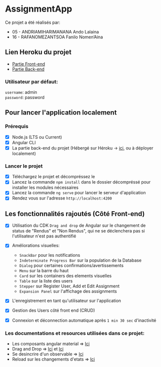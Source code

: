 # AssignmentApp

Ce projet a été réalisés par:

- 05 - ANDRIAMIHARIMANANA Ando Lalaina
- 16 - RAFANOMEZANTSOA Fanilo Nomen’Aina

## Lien Heroku du projet

- [Partie Front-end](https://angular-front-m12.herokuapp.com/)
- [Partie Back-end](https://backend-nodejs-m2-n-a.herokuapp.com/api/)

### Utilisateur par défaut:

`username`: admin  
`password`: password

## Pour lancer l'application localement

### Prérequis

- [X] Node.js (LTS ou Current)
- [X] Angular CLI
- [X] La partie back-end du projet (Hébergé sur Héroku -> [ici](https://backend-nodejs-m2-n-a.herokuapp.com/api/), ou à
  déployer localement)

### Lancer le projet

- [X] Téléchargez le projet et décompréssez le
- [X] Lancez la commande `npm install` dans le dossier décompréssé pour installer les modules nécessaires
- [X] Lancez la commande `ng serve` pour lancer le serveur d'application
- [X] Rendez vous sur l'adresse `http://localhost:4200`

## Les fonctionnalités rajoutés (Côté Front-end)

- [X] Utilisation du CDK `Drag and drop` de Angular sur le changement de status de "Rendus" et "Non Rendus", qui ne se
  déclenchera pas si l'utilisateur n'est pas authentifié
- [X] Améliorations visuelles:
  - `SnackBar` pour les notifications
  - `Indeterminate Progress Bar` sur la population de la Database
  - `Dialog` pour certaines confirmations/avertissements
  - `Menu` sur la barre du haut
  - `Card` sur les containers des elements visuelles
  - `Table` sur la liste des users
  - `Stepper` sur Register User, Add et Edit Assignment
  - `Expansion Panel` sur l'affichage des assignments

- [X] L'enregistrement en tant qu'utilisateur sur l'application
- [X] Gestion des Users côté front end (CRUD)
- [X] Connexion et déconnection automatique après `1 min 30 sec` d'inactivité

### Les documentations et resources utilisées dans ce projet:

- Les composants angular material => [Ici](https://material.angular.io/components/categories)
- Drag and Drop => [Ici](https://material.angular.io/cdk/drag-drop)
  et [Ici](https://stackoverflow.com/questions/58206928/how-can-i-get-dragged-item-data-in-metarial-drag-and-drop)
- Se desincrire d'un observable
  => [Ici](https://blog.bitsrc.io/6-ways-to-unsubscribe-from-observables-in-angular-ab912819a78f)
- Reload sur les changements d'etats
  => [Ici](https://stackoverflow.com/questions/45607077/how-to-refresh-page-in-angular-2)
  

